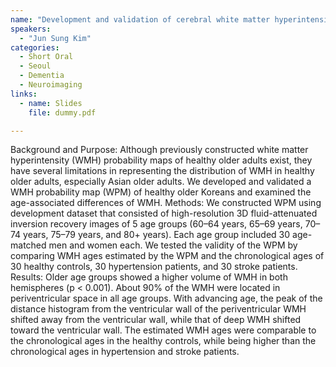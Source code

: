 ```yaml
---
name: "Development and validation of cerebral white matter hyperintensity probability map of Korean elderly"
speakers:
  - "Jun Sung Kim"
categories:
  - Short Oral
  - Seoul
  - Dementia
  - Neuroimaging
links:
  - name: Slides
    file: dummy.pdf

---
```


Background and Purpose: Although previously constructed white matter hyperintensity (WMH) probability maps of healthy older adults exist, they have several limitations in representing the distribution of WMH in healthy older adults, especially Asian older adults. We developed and validated a WMH probability map (WPM) of healthy older Koreans and examined the age-associated differences of WMH. 
Methods: We constructed WPM using development dataset that consisted of high-resolution 3D fluid-attenuated inversion recovery images of 5 age groups (60–64 years, 65–69 years, 70–74 years, 75–79 years, and 80+ years). Each age group included 30 age-matched men and women each. We tested the validity of the WPM by comparing WMH ages estimated by the WPM and the chronological ages of 30 healthy controls, 30 hypertension patients, and 30 stroke patients. 
Results: Older age groups showed a higher volume of WMH in both hemispheres (p < 0.001). About 90% of the WMH were located in periventricular space in all age groups. With advancing age, the peak of the distance histogram from the ventricular wall of the periventricular WMH shifted away from the ventricular wall, while that of deep WMH shifted toward the ventricular wall. The estimated WMH ages were comparable to the chronological ages in the healthy controls, while being higher than the chronological ages in hypertension and stroke patients.
